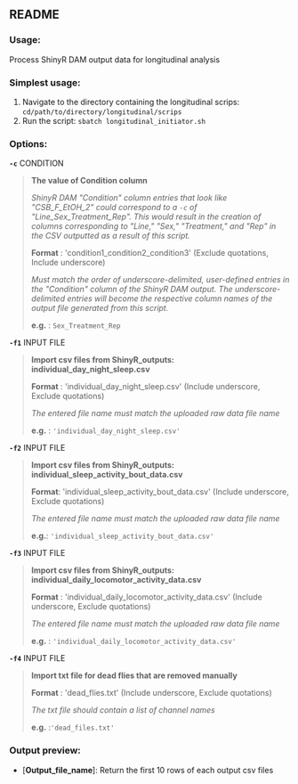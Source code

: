 README
-------

### Usage: 

Process ShinyR DAM output data for longitudinal analysis 


### Simplest usage:
1. Navigate to the directory containing the longitudinal scrips: `cd/path/to/directory/longitudinal/scrips`
2. Run the script: `sbatch longitudinal_initiator.sh`
    
### Options:
    
  __`-c`__ CONDITION
> **The value of Condition column**
>
> *ShinyR DAM "Condition" column entries that look like "CSB_F_EtOH_2" could correspond to a `-c` of "Line_Sex_Treatment_Rep".
> This would result in the creation of columns corresponding to "Line," "Sex," "Treatment," and "Rep" in the CSV outputted as a result of this script.*
>
> **Format** : 'condition1_condition2_condition3' (Exclude quotations, Include underscore)
>
> *Must match the order of underscore-delimited, user-defined entries in the "Condition" column of the ShinyR DAM output. The underscore-delimited entries will become 
> the respective column names of the output file generated from this script.*
>
> **e.g.** : `Sex_Treatment_Rep`
> 

  __`-f1`__ INPUT FILE
> **Import csv files from ShinyR_outputs: individual_day_night_sleep.csv**
>
> **Format** : 'individual_day_night_sleep.csv'  (Include underscore, Exclude quotations)
>
> *The entered file name must match the uploaded raw data file name*
>
> **e.g.** : `'individual_day_night_sleep.csv'`
   
  __`-f2`__ INPUT FILE
> **Import csv files from ShinyR_outputs: individual_sleep_activity_bout_data.csv**
>
> **Format**: 'individual_sleep_activity_bout_data.csv'  (Include underscore, Exclude quotations)
>
> *The entered file name must match the uploaded raw data file name*
>
> **e.g.**: `'individual_sleep_activity_bout_data.csv'` 

  __`-f3`__ INPUT FILE
> **Import csv files from ShinyR_outputs: individual_daily_locomotor_activity_data.csv**
>
> **Format** : 'individual_daily_locomotor_activity_data.csv' (Include underscore, Exclude quotations)
>
> *The entered file name must match the uploaded raw data file name*
>
> **e.g.** : `'individual_daily_locomotor_activity_data.csv'` 

  __`-f4`__ INPUT FILE
> **Import txt file for dead flies that are removed manually**
>
> **Format** : 'dead_flies.txt' (Include underscore, Exclude quotations)    
>
> *The txt file should contain a list of channel names*
>
> **e.g.** :`'dead_files.txt'`

### Output preview:
- [**Output_file_name**]: Return the first 10 rows of each output csv files 
